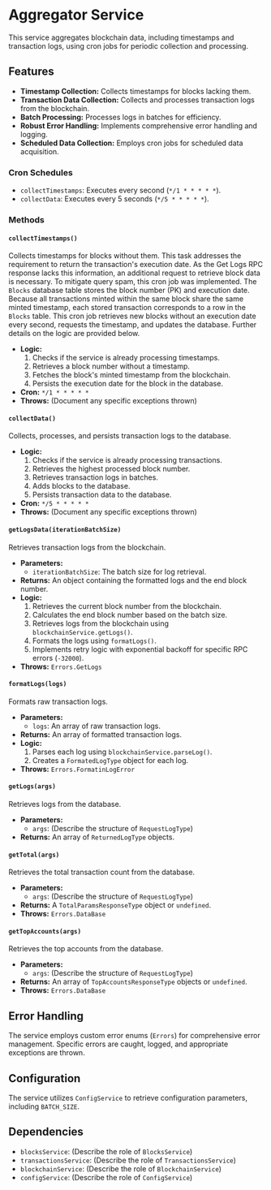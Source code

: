 # Aggregator Service

This service aggregates blockchain data, including timestamps and transaction logs, using cron jobs for periodic collection and processing.

## Features

- **Timestamp Collection:** Collects timestamps for blocks lacking them.
- **Transaction Data Collection:** Collects and processes transaction logs from the blockchain.
- **Batch Processing:** Processes logs in batches for efficiency.
- **Robust Error Handling:** Implements comprehensive error handling and logging.
- **Scheduled Data Collection:** Employs cron jobs for scheduled data acquisition.

### Cron Schedules

- `collectTimestamps`: Executes every second (`*/1 * * * * *`).
- `collectData`: Executes every 5 seconds (`*/5 * * * * *`).

### Methods

#### `collectTimestamps()`

Collects timestamps for blocks without them. This task addresses the requirement to return the transaction's execution date. As the Get Logs RPC response lacks this information, an additional request to retrieve block data is necessary. To mitigate query spam, this cron job was implemented. The `Blocks` database table stores the block number (PK) and execution date. Because all transactions minted within the same block share the same minted timestamp, each stored transaction corresponds to a row in the `Blocks` table. This cron job retrieves new blocks without an execution date every second, requests the timestamp, and updates the database. Further details on the logic are provided below.

- **Logic:**
  1. Checks if the service is already processing timestamps.
  2. Retrieves a block number without a timestamp.
  3. Fetches the block's minted timestamp from the blockchain.
  4. Persists the execution date for the block in the database.
- **Cron:** `*/1 * * * * *`
- **Throws:** (Document any specific exceptions thrown)

#### `collectData()`

Collects, processes, and persists transaction logs to the database.

- **Logic:**
  1. Checks if the service is already processing transactions.
  2. Retrieves the highest processed block number.
  3. Retrieves transaction logs in batches.
  4. Adds blocks to the database.
  5. Persists transaction data to the database.
- **Cron:** `*/5 * * * * *`
- **Throws:** (Document any specific exceptions thrown)

#### `getLogsData(iterationBatchSize)`

Retrieves transaction logs from the blockchain.

- **Parameters:**
  - `iterationBatchSize`: The batch size for log retrieval.
- **Returns:** An object containing the formatted logs and the end block number.
- **Logic:**
  1. Retrieves the current block number from the blockchain.
  2. Calculates the end block number based on the batch size.
  3. Retrieves logs from the blockchain using `blockchainService.getLogs()`.
  4. Formats the logs using `formatLogs()`.
  5. Implements retry logic with exponential backoff for specific RPC errors (`-32000`).
- **Throws:** `Errors.GetLogs`

#### `formatLogs(logs)`

Formats raw transaction logs.

- **Parameters:**
  - `logs`: An array of raw transaction logs.
- **Returns:** An array of formatted transaction logs.
- **Logic:**
  1. Parses each log using `blockchainService.parseLog()`.
  2. Creates a `FormatedLogType` object for each log.
- **Throws:** `Errors.FormatinLogError`

#### `getLogs(args)`

Retrieves logs from the database.

- **Parameters:**
  - `args`: (Describe the structure of `RequestLogType`)
- **Returns:** An array of `ReturnedLogType` objects.

#### `getTotal(args)`

Retrieves the total transaction count from the database.

- **Parameters:**
  - `args`: (Describe the structure of `RequestLogType`)
- **Returns:** A `TotalParamsResponseType` object or `undefined`.
- **Throws:** `Errors.DataBase`

#### `getTopAccounts(args)`

Retrieves the top accounts from the database.

- **Parameters:**
  - `args`: (Describe the structure of `RequestLogType`)
- **Returns:** An array of `TopAccountsResponseType` objects or `undefined`.
- **Throws:** `Errors.DataBase`

## Error Handling

The service employs custom error enums (`Errors`) for comprehensive error management. Specific errors are caught, logged, and appropriate exceptions are thrown.

## Configuration

The service utilizes `ConfigService` to retrieve configuration parameters, including `BATCH_SIZE`.

## Dependencies

- `blocksService`: (Describe the role of `BlocksService`)
- `transactionsService`: (Describe the role of `TransactionsService`)
- `blockchainService`: (Describe the role of `BlockchainService`)
- `configService`: (Describe the role of `ConfigService`)
